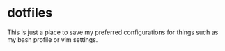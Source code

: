 # dotfiles

This is just a place to save my preferred configurations for things such as my bash profile or vim settings.